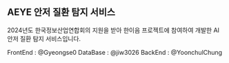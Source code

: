 ## AEYE 안저 질환 탐지 서비스

2024년도 한국정보산업연합회의 지원을 받아 한이음 프로젝트에 참여하여 개발한 AI 안저 질환 탐지 서비스입니다.

FrontEnd : @Gyeongse0 
DataBase : @jiw3026
BackEnd : @YoonchulChung
<!--

**Here are some ideas to get you started:**

🙋‍♀️ A short introduction - what is your organization all about?
🌈 Contribution guidelines - how can the community get involved?
👩‍💻 Useful resources - where can the community find your docs? Is there anything else the community should know?
🍿 Fun facts - what does your team eat for breakfast?
🧙 Remember, you can do mighty things with the power of [Markdown](https://docs.github.com/github/writing-on-github/getting-started-with-writing-and-formatting-on-github/basic-writing-and-formatting-syntax)
-->
